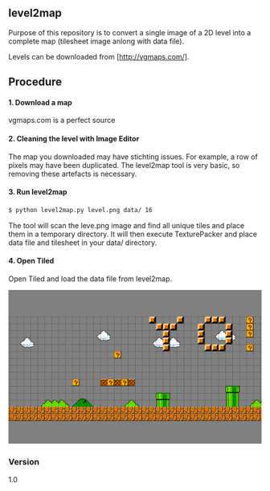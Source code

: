 ## level2map
Purpose of this repository is to convert a single image of a 2D level into a complete map (tilesheet image anlong with data file).

Levels can be downloaded from [http://vgmaps.com/].

## Procedure
#### 1. Download a map
  vgmaps.com is a perfect source
  
#### 2. Cleaning the level with Image Editor
The map you downloaded may have stichting issues. For example, a row of pixels may have been duplicated. The level2map tool is very basic, so removing these artefacts is necessary.
 
#### 3. Run level2map
```sh
$ python level2map.py level.png data/ 16
```
The tool will scan the leve.png image and find all unique tiles and place them in a temporary directory. It will then execute TexturePacker and place data file and tilesheet in your data/ directory.

#### 4. Open Tiled
Open Tiled and load the data file from level2map.

![Image of Tiled](readme/example.png)

### Version
1.0
